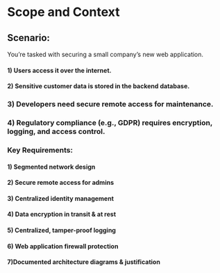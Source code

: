 # Scope and Context 

## Scenario:

You’re tasked with securing a small company’s new web application.

#### 1) Users access it over the internet.

#### 2) Sensitive customer data is stored in the backend database.

### 3) Developers need secure remote access for maintenance.

### 4) Regulatory compliance (e.g., GDPR) requires encryption, logging, and access control.

### Key Requirements:

#### 1) Segmented network design

#### 2) Secure remote access for admins

#### 3) Centralized identity management

#### 4) Data encryption in transit & at rest

#### 5) Centralized, tamper-proof logging

#### 6) Web application firewall protection

#### 7)Documented architecture diagrams & justification
